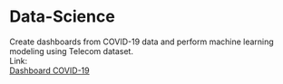 # Data-Science

Create dashboards from COVID-19 data and perform machine learning modeling using Telecom dataset.<br>
Link:<br>
<a href='https://datastudio.google.com/u/0/reporting/9cc0205c-db64-4cc4-8322-75c0fe784dbd/page/aqG3C' target='_blank'>Dashboard COVID-19</a>
